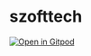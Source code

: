 # szofttech

[![Open in Gitpod](https://gitpod.io/button/open-in-gitpod.svg)](https://gitpod.io/#https://github.com/barni363hun/szofttech)
